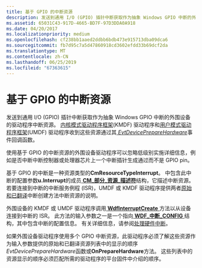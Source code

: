 ```yaml
---
title: 基于 GPIO 的中断资源
description: 发送到通用 I/O (GPIO) 插针中断获取作为抽象 Windows GPIO 中断的外围设备的驱动程序中断资源。
ms.assetid: 65031C43-917D-4665-BD7F-97D3DDA0A918
ms.date: 04/20/2017
ms.localizationpriority: medium
ms.openlocfilehash: cf238bb1aaed2ddbb6bdb473e915713dba09dca6
ms.sourcegitcommit: fb7d95c7a5d47860918cd3602efdd33b69dcf2da
ms.translationtype: MT
ms.contentlocale: zh-CN
ms.lasthandoff: 06/25/2019
ms.locfileid: "67363615"
---
```

# <a name="gpio-based-interrupt-resources"></a>基于 GPIO 的中断资源


发送到通用 I/O (GPIO) 插针中断获取作为抽象 Windows GPIO 中断的外围设备的驱动程序中断资源。 [内核模式驱动程序框架](https://docs.microsoft.com/windows-hardware/drivers/wdf/what-s-new-for-wdf-drivers)(KMDF) 驱动程序和[用户模式驱动程序框架](../wdf/overview-of-the-umdf.md)(UMDF) 驱动程序收到这些资源通过其[ *EvtDevicePrepareHardware*](https://docs.microsoft.com/windows-hardware/drivers/ddi/content/wdfdevice/nc-wdfdevice-evt_wdf_device_prepare_hardware)事件回调函数。

使用基于 GPIO 的中断资源的外围设备驱动程序可以忽略低级别实施详细信息，例如是否中断中断控制器或处理器芯片上一个中断插针生成通过而不是 GPIO pin。

基于 GPIO 的中断是一种资源类型的**CmResourceTypeInterrupt**。 中包含此中断的配置参数**u.Interrupt**的成员[ **CM\_部分\_资源\_描述符**](https://docs.microsoft.com/windows-hardware/drivers/ddi/content/wdm/ns-wdm-_cm_partial_resource_descriptor)结构，它描述中断资源。 若要连接到中断的中断服务例程 (ISR)，UMDF 或 KMDF 驱动程序提供两者[原始和已翻译](https://docs.microsoft.com/windows-hardware/drivers/wdf/raw-and-translated-resources)中断创建方法中断资源的说明。

外围设备的 KMDF 或 UMDF 驱动程序调用[ **WdfInterruptCreate** ](https://docs.microsoft.com/windows-hardware/drivers/ddi/content/wdfinterrupt/nf-wdfinterrupt-wdfinterruptcreate)方法以从设备连接到中断的 ISR。 此方法的输入参数之一是一个指向[ **WDF\_中断\_CONFIG** ](https://docs.microsoft.com/windows-hardware/drivers/ddi/content/wdfinterrupt/ns-wdfinterrupt-_wdf_interrupt_config)结构，其中包含中断的配置信息。 有关详细信息，请参阅[处理硬件中断](../wdf/handling-hardware-interrupts.md)。

如果外围设备驱动程序使用多个 GPIO 中断资源，此驱动程序必须了解这些资源作为输入参数提供的原始和已翻译资源列表中的显示的顺序*EvtDevicePrepareHardware*函数或**OnPrepareHardware**方法。 这些列表中的资源显示的顺序必须匹配所需的驱动程序的平台固件中介绍的顺序。

 

 




